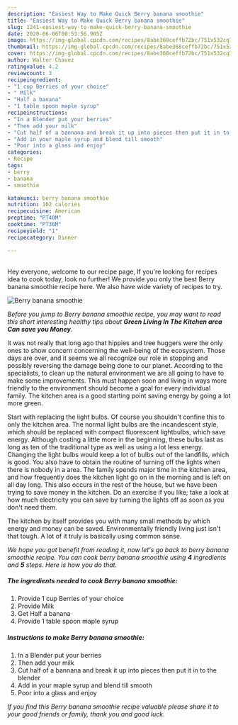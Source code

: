 ```yaml
---
description: "Easiest Way to Make Quick Berry banana smoothie"
title: "Easiest Way to Make Quick Berry banana smoothie"
slug: 1241-easiest-way-to-make-quick-berry-banana-smoothie
date: 2020-06-06T00:53:56.905Z
image: https://img-global.cpcdn.com/recipes/8abe368ceffb72bc/751x532cq70/berry-banana-smoothie-recipe-main-photo.jpg
thumbnail: https://img-global.cpcdn.com/recipes/8abe368ceffb72bc/751x532cq70/berry-banana-smoothie-recipe-main-photo.jpg
cover: https://img-global.cpcdn.com/recipes/8abe368ceffb72bc/751x532cq70/berry-banana-smoothie-recipe-main-photo.jpg
author: Walter Chavez
ratingvalue: 4.2
reviewcount: 3
recipeingredient:
- "1 cup Berries of your choice"
- " Milk"
- "Half a banana"
- "1 table spoon maple syrup"
recipeinstructions:
- "In a Blender put your berries"
- "Then add your milk"
- "Cut half of a bannana and break it up into pieces then put it in to the blender"
- "Add in your maple syrup and blend till smooth"
- "Poor into a glass and enjoy"
categories:
- Recipe
tags:
- berry
- banana
- smoothie

katakunci: berry banana smoothie 
nutrition: 102 calories
recipecuisine: American
preptime: "PT40M"
cooktime: "PT36M"
recipeyield: "1"
recipecategory: Dinner

---
```

<br>
Hey everyone, welcome to our recipe page, If you're looking for recipes idea to cook today, look no further! We provide you only the best Berry banana smoothie recipe here. We also have wide variety of recipes to try.
<br>


![Berry banana smoothie](https://img-global.cpcdn.com/recipes/8abe368ceffb72bc/751x532cq70/berry-banana-smoothie-recipe-main-photo.jpg)

<i>Before you jump to Berry banana smoothie recipe, you may want to read this short interesting healthy tips about 
<strong>Green Living In The Kitchen area Can save you Money</strong>.</i>
</br>

It was not really that long ago that hippies and tree huggers were the only ones to show concern concerning the well-being of the ecosystem. Those days are over, and it seems we all recognize our role in stopping and possibly reversing the damage being done to our planet. According to the specialists, to clean up the natural environment we are all going to have to make some improvements. This must happen soon and living in ways more friendly to the environment should become a goal for every individual family. The kitchen area is a good starting point saving energy by going a lot more green.

Start with replacing the light bulbs. Of course you shouldn't confine this to only the kitchen area. The normal light bulbs are the incandescent style, which should be replaced with compact fluorescent lightbulbs, which save energy. Although costing a little more in the beginning, these bulbs last as long as ten of the traditional type as well as using a lot less energy. Changing the light bulbs would keep a lot of bulbs out of the landfills, which is good. You also have to obtain the routine of turning off the lights when there is nobody in a area. The family spends major time in the kitchen area, and how frequently does the kitchen light go on in the morning and is left on all day long. This also occurs in the rest of the house, but we have been trying to save money in the kitchen. Do an exercise if you like; take a look at how much electricity you can save by turning the lights off as soon as you don't need them.

The kitchen by itself provides you with many small methods by which energy and money can be saved. Environmentally friendly living just isn't that tough. A lot of it truly is basically using common sense.


<i>We hope you got benefit from reading it, now let's go back to berry banana smoothie recipe. You can cook berry banana smoothie using <strong>4</strong> ingredients and <strong>5</strong> steps. Here is how you do that.
</i>

##### The ingredients needed to cook Berry banana smoothie:

1. Provide 1 cup Berries of your choice
1. Provide  Milk
1. Get Half a banana
1. Provide 1 table spoon maple syrup


##### Instructions to make Berry banana smoothie:

1. In a Blender put your berries
1. Then add your milk
1. Cut half of a bannana and break it up into pieces then put it in to the blender
1. Add in your maple syrup and blend till smooth
1. Poor into a glass and enjoy


<i>If you find this Berry banana smoothie recipe valuable please share it to your good friends or family, thank you and good luck.</i>
